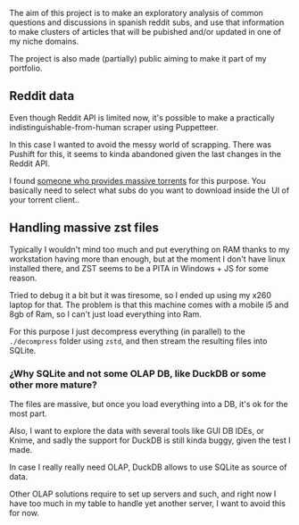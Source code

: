 The aim of this project is to make an exploratory analysis of common questions and discussions in spanish reddit subs, and use that information to make clusters of articles that will be pubished and/or updated in one of my niche domains.

The project is also made (partially) public aiming to make it part of my portfolio.

## Reddit data

Even though Reddit API is limited now, it's possible to make a practically indistinguishable-from-human scraper using Puppetteer.

In this case I wanted to avoid the messy world of scrapping. There was Pushift for this, it seems to kinda abandoned given the last changes in the Reddit API.

I found [someone who provides massive torrents](https://www.reddit.com/r/pushshift/comments/11ef9if/separate_dump_files_for_the_top_20k_subreddits/) for this purpose. You basically need to select what subs do you want to download inside the UI of your torrent client..

## Handling massive zst files

Typically I wouldn't mind too much and put everything on RAM thanks to my workstation having more than enough, but at the moment I don't have linux installed there, and ZST seems to be a PITA in Windows + JS for some reason.

Tried to debug it a bit but it was tiresome, so I ended up using my x260 laptop for that. The problem is that this machine comes with a mobile i5 and 8gb of Ram, so I can't just load everything into Ram.

For this purpose I just decompress everything (in parallel) to the `./decompress` folder using `zstd`, and then stream the resulting files into SQLite.

### ¿Why SQLite and not some OLAP DB, like DuckDB or some other more mature?

The files are massive, but once you load everything into a DB, it's ok for the most part.

Also, I want to explore the data with several tools like GUI DB IDEs, or Knime, and sadly the support for DuckDB is still kinda buggy, given the test I made.

In case I really really need OLAP, DuckDB allows to use SQLite as source of data.

Other OLAP solutions require to set up servers and such, and right now I have too much in my table to handle yet another server, I want to avoid this for now.

